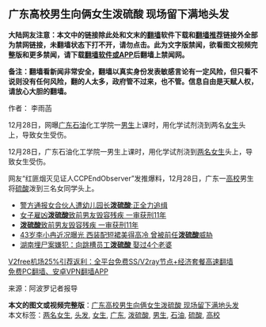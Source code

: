  <h2>广东高校男生向俩女生泼硫酸 现场留下满地头发</h2> <p class="notice"><b>大陆网友注意：本文中的链接除此处和文末的<a href="https://github.com/bannedbook/fanqiang" >翻墙</a>软件下载和<a href="https://github.com/killgcd/justmysocks/blob/master/README.md">翻墙推荐</a>链接外全部为禁网链接，未翻墙状态下打不开，请勿点击。此为文字版禁闻，欲看图文视频完整版和更多禁闻，请下载<a href="https://github.com/bannedbook/fanqiang">翻墙软件或APP</a>后翻墙上禁闻网。</p><p>备注：翻墙看新闻非常安全，翻墙以真实身份发表敏感言论有一定风险，但只看不说则没有任何风险，翻的人太多，政府管不过来，也不管。信息自由是天赋人权，请放心大胆的翻墙。</b></p>  <div class="entry"> <p>作者： 李雨菡</p> <p id="summary">12月28日，网曝<a href="https://www.bannedbook.org/bnews/tag/%e5%b9%bf%e4%b8%9c/" class="st_tag internal_tag" rel="tag" title="标签 广东 下的日志">广东</a><a href="https://www.bannedbook.org/bnews/tag/%E7%9F%B3%E6%B2%B9/" class="st_tag internal_tag" rel="tag" title="标签 石油 下的日志">石油</a>化工学院一<a href="https://www.bannedbook.org/bnews/tag/%E7%94%B7%E7%94%9F/" class="st_tag internal_tag" rel="tag" title="标签 男生 下的日志">男生</a>上课时，用化学试剂浇到两名<a href="https://www.bannedbook.org/bnews/tag/%e5%a5%b3%e7%94%9f/" class="st_tag internal_tag" rel="tag" title="标签 女生 下的日志">女生</a>头上，导致女生受伤。</p> <p>12月28日，广东石油化工学院一男生上课时，用化学试剂浇到<a href="https://www.bannedbook.org/bnews/tag/%E4%B8%A4%E5%90%8D%E5%A5%B3%E7%94%9F/" class="st_tag internal_tag" rel="tag" title="标签 两名女生 下的日志">两名女生</a>头上，导致女生受伤。</p>  <p>网友“红匪烟灭见证人CCPEndObserver”发推爆料，12月28日，广东一<a href="https://www.bannedbook.org/bnews/tag/%E9%AB%98%E6%A0%A1/" class="st_tag internal_tag" rel="tag" title="标签 高校 下的日志">高校</a>男生将<a href="https://www.bannedbook.org/bnews/tag/%E7%A1%AB%E9%85%B8/" class="st_tag internal_tag" rel="tag" title="标签 硫酸 下的日志">硫酸</a>泼到三名女同学头上。</p> <ul class='op-related-articles' title='相关阅读'> <li><a href='https://www.bannedbook.org/bnews/baitai/20200702/1354496.html' target='_blank'>警方通报女合伙人遭幼儿园长<b>泼硫酸</b>:正全力追缉</a></li> <li><a href='https://www.bannedbook.org/bnews/baitai/20200629/1352415.html' target='_blank'>女子雇凶<b>泼硫酸</b>致前男友毁容残疾 一审获刑11年</a></li> <li><a href='https://www.bannedbook.org/bnews/baitai/20200629/1352382.html' target='_blank'><b>泼硫酸</b>致前男友毁容残疾 一审获刑11年</a></li> <li><a href='https://www.bannedbook.org/bnews/yule/20200319/1296243.html' target='_blank'>43岁李小冉近况曝光 西装配短裙美得高冷 曾被前任<b>泼硫酸</b>威胁</a></li> <li><a href='https://www.bannedbook.org/bnews/cbnews/20191218/1243352.html' target='_blank'>湖南埋尸案嫌犯：向跳槽员工<b>泼硫酸</b> 娶过4个老婆</a></li> </ul> <p class="texttj"> <a href="https://github.com/bannedbook/fanqiang/wiki/V2ray%E6%9C%BA%E5%9C%BA" target="_blank">V2free机场25%引荐返利：全平台免费SS/V2ray节点+经济套餐高速翻墙</a><br/> <a href="https://github.com/bannedbook/fanqiang/wiki/%E7%A6%81%E9%97%BB%E7%BD%91%E5%AE%89%E5%8D%93%E7%BF%BB%E5%A2%99%E6%96%B0%E9%97%BBAPP" target="_blank">免费PC翻墙、安卓VPN翻墙APP</a></p><p> 来源：阿波罗记者报导 </p><a name='sharetosocial'></a>       <div><b>本文的图文或视频完整版</b>：<a href='https://www.bannedbook.org/bnews/cnnews/20201229/1456770.html'>广东高校男生向俩女生泼硫酸 现场留下满地头发</a></div>  </div><!--END ENTRY--> <div class="postfooter"> <div>本文标签：<a href="https://www.bannedbook.org/bnews/tag/%E4%B8%A4%E5%90%8D%E5%A5%B3%E7%94%9F/" rel="tag">两名女生</a>, <a href="https://www.bannedbook.org/bnews/tag/%E5%A4%B4%E5%8F%91/" rel="tag">头发</a>, <a href="https://www.bannedbook.org/bnews/tag/%e5%a5%b3%e7%94%9f/" rel="tag">女生</a>, <a href="https://www.bannedbook.org/bnews/tag/%e5%b9%bf%e4%b8%9c/" rel="tag">广东</a>, <a href="https://www.bannedbook.org/bnews/tag/%E6%B3%BC%E7%A1%AB%E9%85%B8/" rel="tag">泼硫酸</a>, <a href="https://www.bannedbook.org/bnews/tag/%E7%94%B7%E7%94%9F/" rel="tag">男生</a>, <a href="https://www.bannedbook.org/bnews/tag/%E7%9F%B3%E6%B2%B9/" rel="tag">石油</a>, <a href="https://www.bannedbook.org/bnews/tag/%E7%A1%AB%E9%85%B8/" rel="tag">硫酸</a>, <a href="https://www.bannedbook.org/bnews/tag/%E9%AB%98%E6%A0%A1/" rel="tag">高校</a></div>  </div><!--END POSTFOOTER--> 